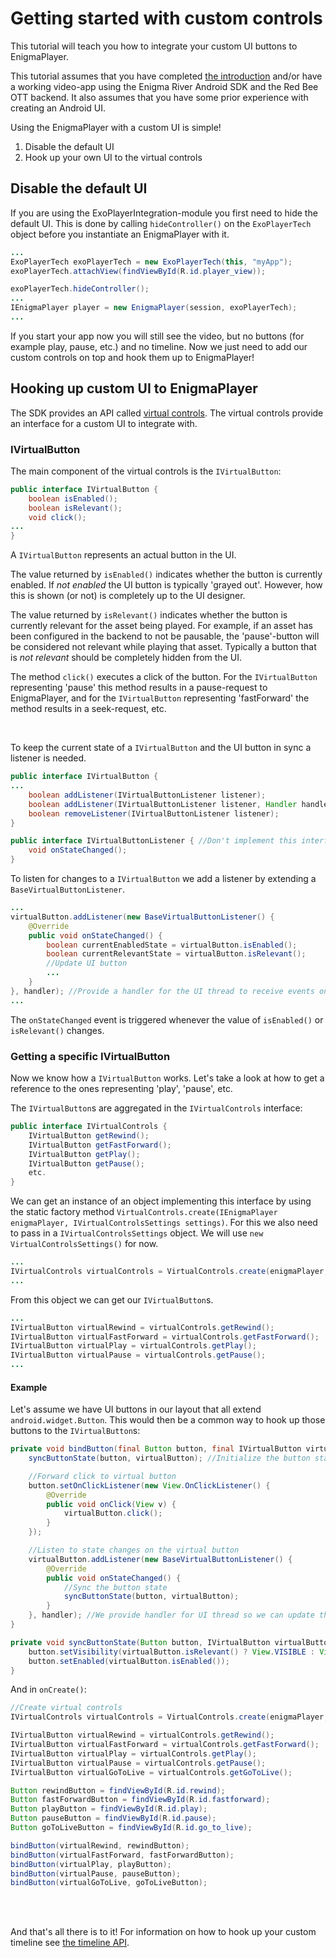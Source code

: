 # Getting started with custom controls

This tutorial will teach you how to integrate your custom UI buttons to EnigmaPlayer.

This tutorial assumes that you have completed [the introduction](../basics/your_first_app.md) and/or have a working video-app using the Enigma River Android SDK and the Red Bee OTT backend.
It also assumes that you have some prior experience with creating an Android UI.

Using the EnigmaPlayer with a custom UI is simple!
1. Disable the default UI
1. Hook up your own UI to the virtual controls

## Disable the default UI
If you are using the ExoPlayerIntegration-module you first need to hide the default UI. This is done by calling `hideController()` on the `ExoPlayerTech` object before you instantiate an EnigmaPlayer with it.

```java
...
ExoPlayerTech exoPlayerTech = new ExoPlayerTech(this, "myApp");
exoPlayerTech.attachView(findViewById(R.id.player_view));

exoPlayerTech.hideController();
...
IEnigmaPlayer player = new EnigmaPlayer(session, exoPlayerTech);
...
```

If you start your app now you will still see the video, but no buttons (for example play, pause, etc.) and no timeline. Now we just need to add our custom controls on top and hook them up to EnigmaPlayer!

## Hooking up custom UI to EnigmaPlayer

The SDK provides an API called [virtual controls](../advanced_topics/virtual_controls.md). The virtual controls provide an interface for a custom UI to integrate with.

### IVirtualButton

The main component of the virtual controls is the `IVirtualButton`:
```java
public interface IVirtualButton {
    boolean isEnabled();
    boolean isRelevant();
    void click();
...
}
```
A `IVirtualButton` represents an actual button in the UI.

The value returned by `isEnabled()` indicates whether the button is currently enabled. If *not enabled* the UI button is typically 'grayed out'. However, how this is shown (or not) is completely up to the UI designer.

The value returned by `isRelevant()` indicates whether the button is currently relevant for the asset being played. For example, if an asset has been configured in the backend to not be pausable, the 'pause'-button will be considered not relevant while playing that asset. Typically a button that is *not relevant* should be completely hidden from the UI.

The method `click()` executes a click of the button. For the `IVirtualButton` representing 'pause' this method results in a pause-request to EnigmaPlayer, and for the `IVirtualButton` representing 'fastForward' the method results in a seek-request, etc.

<br/>

To keep the current state of a `IVirtualButton` and the UI button in sync a listener is needed.
```java
public interface IVirtualButton {
...
    boolean addListener(IVirtualButtonListener listener);
    boolean addListener(IVirtualButtonListener listener, Handler handler);
    boolean removeListener(IVirtualButtonListener listener);
}

public interface IVirtualButtonListener { //Don't implement this interface directly!
    void onStateChanged();
}
```

To listen for changes to a `IVirtualButton` we add a listener by extending a `BaseVirtualButtonListener`.
```java
...
virtualButton.addListener(new BaseVirtualButtonListener() {
    @Override
    public void onStateChanged() {
        boolean currentEnabledState = virtualButton.isEnabled();
        boolean currentRelevantState = virtualButton.isRelevant();
        //Update UI button
        ...
    }
}, handler); //Provide a handler for the UI thread to receive events on that thread.
...
```

The `onStateChanged` event is triggered whenever the value of `isEnabled()` or `isRelevant()` changes.

### Getting a specific IVirtualButton

Now we know how a `IVirtualButton` works. Let's take a look at how to get a reference to the ones representing 'play', 'pause', etc.

The `IVirtualButton`s are aggregated in the `IVirtualControls` interface:
```java
public interface IVirtualControls {
    IVirtualButton getRewind();
    IVirtualButton getFastForward();
    IVirtualButton getPlay();
    IVirtualButton getPause();
    etc.
}
```

We can get an instance of an object implementing this interface by using the static factory method `VirtualControls.create(IEnigmaPlayer enigmaPlayer, IVirtualControlsSettings settings)`. For this we also need to pass in a `IVirtualControlsSettings` object. We will use `new VirtualControlsSettings()` for now.
```java
...
IVirtualControls virtualControls = VirtualControls.create(enigmaPlayer, new VirtualControlsSettings());
...
```
From this object we can get our `IVirtualButton`s.
```java
...
IVirtualButton virtualRewind = virtualControls.getRewind();
IVirtualButton virtualFastForward = virtualControls.getFastForward();
IVirtualButton virtualPlay = virtualControls.getPlay();
IVirtualButton virtualPause = virtualControls.getPause();
...
```

#### Example

Let's assume we have UI buttons in our layout that all extend `android.widget.Button`. This would then be a common way to hook up those buttons to the `IVirtualButton`s:
```java
private void bindButton(final Button button, final IVirtualButton virtualButton) {
    syncButtonState(button, virtualButton); //Initialize the button state

    //Forward click to virtual button
    button.setOnClickListener(new View.OnClickListener() {
        @Override
        public void onClick(View v) {
            virtualButton.click();
        }
    });

    //Listen to state changes on the virtual button
    virtualButton.addListener(new BaseVirtualButtonListener() {
        @Override
        public void onStateChanged() {
            //Sync the button state
            syncButtonState(button, virtualButton);
        }
    }, handler); //We provide handler for UI thread so we can update the Button-view
}

private void syncButtonState(Button button, IVirtualButton virtualButton) {
    button.setVisibility(virtualButton.isRelevant() ? View.VISIBLE : View.GONE);
    button.setEnabled(virtualButton.isEnabled());
}
```

And in `onCreate()`:
```java
//Create virtual controls
IVirtualControls virtualControls = VirtualControls.create(enigmaPlayer, new VirtualControlsSettings());

IVirtualButton virtualRewind = virtualControls.getRewind();
IVirtualButton virtualFastForward = virtualControls.getFastForward();
IVirtualButton virtualPlay = virtualControls.getPlay();
IVirtualButton virtualPause = virtualControls.getPause();
IVirtualButton virtualGoToLive = virtualControls.getGoToLive();

Button rewindButton = findViewById(R.id.rewind);
Button fastForwardButton = findViewById(R.id.fastforward);
Button playButton = findViewById(R.id.play);
Button pauseButton = findViewById(R.id.pause);
Button goToLiveButton = findViewById(R.id.go_to_live);

bindButton(virtualRewind, rewindButton);
bindButton(virtualFastForward, fastForwardButton);
bindButton(virtualPlay, playButton);
bindButton(virtualPause, pauseButton);
bindButton(virtualGoToLive, goToLiveButton);
```

</br>
</br>

And that's all there is to it! For information on how to hook up your custom timeline see [the timeline API](timeline.md).
